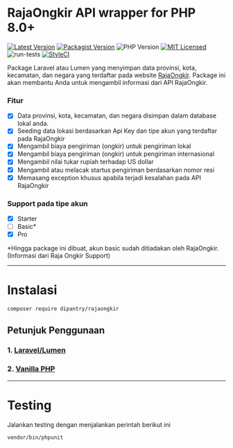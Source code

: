 # RajaOngkir API wrapper for PHP 8.0+
[![Latest Version](https://img.shields.io/github/v/release/dipantry/rajaongkir?label=Release&sort=semver&style=flat-square)](https://github.com/dipantry/rajaongkir/releases)
[![Packagist Version](https://img.shields.io/packagist/v/dipantry/rajaongkir?label=Packagist)](https://packagist.org/packages/dipantry/rajaongkir)
![PHP Version](https://img.shields.io/packagist/php-v/dipantry/rajaongkir?label=PHP%20Version)
[![MIT Licensed](https://img.shields.io/github/license/dipantry/rajaongkir?label=License&style=flat-square)](LICENSE)<br>
![run-tests](https://github.com/dipantry/rajaongkir/workflows/run-tests/badge.svg)
[![StyleCI](https://github.styleci.io/repos/483157402/shield?branch=master)](https://github.styleci.io/repos/483157402?branch=master)

Package Laravel atau Lumen yang menyimpan data provinsi, kota, kecamatan, dan negara yang terdaftar pada website [RajaOngkir](https://rajaongkir.com/). Package ini akan membantu Anda untuk mengambil informasi dari API RajaOngkir.

### Fitur
- [x] Data provinsi, kota, kecamatan, dan negara disimpan dalam database lokal anda.
- [x] Seeding data lokasi berdasarkan Api Key dan tipe akun yang terdaftar pada RajaOngkir
- [x] Mengambil biaya pengiriman (ongkir) untuk pengiriman lokal
- [x] Mengambil biaya pengiriman (ongkir) untuk pengiriman internasional
- [x] Mengambil nilai tukar rupiah terhadap US dollar
- [x] Mengambil atau melacak startus pengiriman berdasarkan nomor resi
- [x] Memasang exception khusus apabila terjadi kesalahan pada API RajaOngkir

### Support pada tipe akun
- [x] Starter
- [ ] Basic*
- [x] Pro

*Hingga package ini dibuat, akun basic sudah ditiadakan oleh RajaOngkir. <br>(Informasi dari Raja Ongkir Support)

---
# Instalasi
```sh
composer require dipantry/rajaongkir
```

## Petunjuk Penggunaan
### 1. [Laravel/Lumen](https://github.com/dipantry/rajaongkir/docs/HOWTO-Laravel.md)
### 2. [Vanilla PHP](https://github.com/dipantry/rajaongkir/docs/HOWTO-Vanilla.md)

---
# Testing
Jalankan testing dengan menjalankan perintah berikut ini
```sh
vendor/bin/phpunit
```